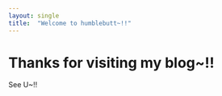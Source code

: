 ```yaml
---
layout: single
title:  "Welcome to humblebutt~!!"
---
```


# Thanks for visiting my blog~!!
See U~!!
